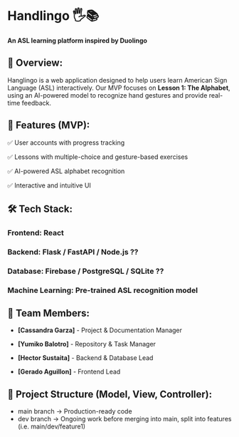 # Handlingo 🖐️📚  

**An ASL learning platform inspired by Duolingo**  



## 📌 Overview:  

Hanglingo is a web application designed to help users learn American Sign Language (ASL) interactively. Our MVP focuses on **Lesson 1: The Alphabet**, using an AI-powered model to recognize hand gestures and provide real-time feedback.  



## 🚀 Features (MVP):  

✅ User accounts with progress tracking  

✅ Lessons with multiple-choice and gesture-based exercises  

✅ AI-powered ASL alphabet recognition  

✅ Interactive and intuitive UI  



## 🛠️ Tech Stack: 

### **Frontend:** React   

### **Backend:** Flask / FastAPI / Node.js   ??

### **Database:** Firebase / PostgreSQL / SQLite   ??

### **Machine Learning:** Pre-trained ASL recognition model  



## 👥 Team Members:

- **[Cassandra Garza]** - Project & Documentation Manager  

- **[Yumiko Balotro]** - Repository & Task Manager

- **[Hector Sustaita]** - Backend & Database Lead

- **[Gerado Aguillon]** - Frontend Lead

## 📂 Project Structure  (Model, View, Controller):

- main branch → Production-ready code
- dev branch → Ongoing work before merging into main, split into features (i.e. main/dev/feature1)